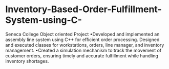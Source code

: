 # Inventory-Based-Order-Fulfillment-System-using-C-
Seneca College Object oriented Project 
•Developed and implemented an assembly line system using C++ for efficient order processing. Designed and executed
classes for workstations, orders, line manager, and inventory management.
•Created a simulation mechanism to track the movement of customer orders, ensuring timely and accurate fulfillment while
handling inventory shortages.
